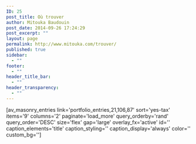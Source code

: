 ```yaml
---
ID: 25
post_title: Où trouver
author: Mitouka Baudouin
post_date: 2014-09-26 17:24:29
post_excerpt: ""
layout: page
permalink: http://www.mitouka.com/trouver/
published: true
sidebar:
  - ""
footer:
  - ""
header_title_bar:
  - ""
header_transparency:
  - ""
---
```

[av_masonry_entries link='portfolio_entries,21,106,87' sort='yes-tax' items='9' columns='2' paginate='load_more' query_orderby='rand' query_order='DESC' size='flex' gap='large' overlay_fx='active' id='' caption_elements='title' caption_styling='' caption_display='always' color='' custom_bg='']